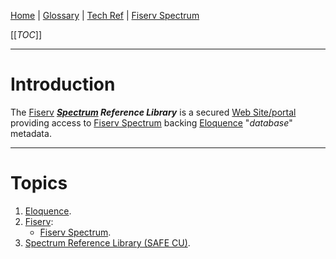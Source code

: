 [Home](/Slalom-LLC/Slalom-Consulting) | [Glossary](/Glossary) | [Tech Ref](/Tech-Ref) | [Fiserv Spectrum](/Tech-Ref/Fiserv/Fiserv-Spectrum)

[[_TOC_]]

---
# Introduction
The [Fiserv](/Tech-Ref/Fiserv) ***[Spectrum](/Tech-Ref/Fiserv/Fiserv-Spectrum) Reference Library*** is a secured [Web Site/portal](/Tech-Ref/WWW-\(World-Wide-Web\)/Web-Site) providing access to [Fiserv Spectrum](/Tech-Ref/Fiserv/Fiserv-Spectrum) backing [Eloquence](/Tech-Ref/Eloquence) "_database_" metadata.

---
# Topics
1. [Eloquence](/Tech-Ref/Eloquence).
1. [Fiserv](/Tech-Ref/Fiserv):
   - [Fiserv Spectrum](/Tech-Ref/Fiserv/Fiserv-Spectrum).
1. [Spectrum Reference Library (SAFE CU)](/Clients/Safe-CU/Infrastructure-\(Safe-CU\)/Systems-and-Services-\(Safe-CU\)/Spectrum-\(Safe-CU\)/Spectrum-Reference-Library-\(SAFE-CU\)).
